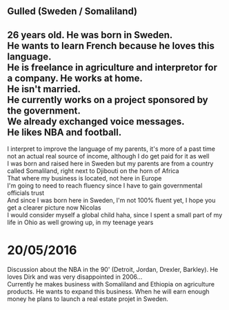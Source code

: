 ## Gulled (Sweden / Somaliland)
26 years old. He was born in Sweden.  
He wants to learn French because he loves this language.  
He is freelance in agriculture and interpretor for a company. He works at home.  
He isn't married.  
He currently works on a project sponsored by the government.  
We already exchanged voice messages.  
He likes NBA and football.  
---
I interpret to improve the language of my parents, it's more of a past time not an actual real source of income, although I do get paid for it as well  
I was born and raised here in Sweden but my parents are from a country called Somaliland, right next to Djibouti on the horn of Africa  
That where my business is located, not here in Europe  
I'm going to need to reach fluency since I have to gain governmental officials trust  
And since I was born here in Sweden, I'm not 100% fluent yet, I hope you get a clearer picture now Nicolas  
I would consider myself a global child haha, since I spent a small part of my life in Ohio as well growing up, in my teenage years  

# 20/05/2016
Discussion about the NBA in the 90' (Detroit, Jordan, Drexler, Barkley). He loves Dirk and was very disappointed in 2006...  
Currently he makes business with Somaliland and Ethiopia on agriculture products. He wants to expand this business. When he will earn enough money he plans to launch a real estate projet in Sweden.